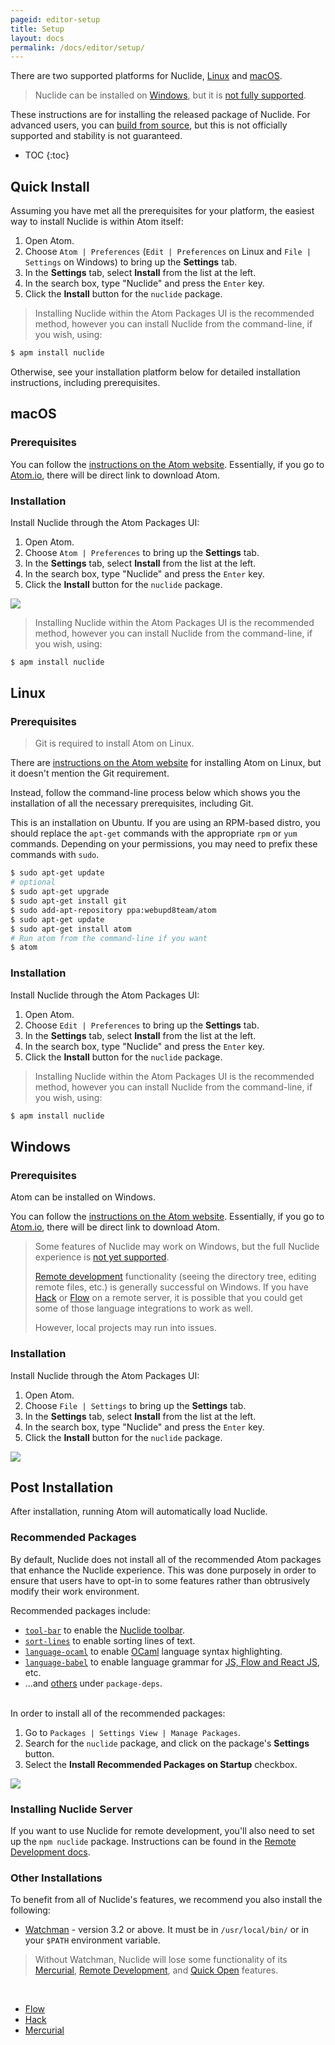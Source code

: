 ```yaml
---
pageid: editor-setup
title: Setup
layout: docs
permalink: /docs/editor/setup/
---
```


There are two supported platforms for Nuclide, [Linux](#linux) and [macOS](#macos).

> Nuclide can be installed on [Windows](#windows), but it is
> [not fully supported](https://github.com/facebook/nuclide/issues/321).

These instructions are for installing the released package of Nuclide. For advanced users, you can
[build from source](/docs/advanced-topics/building-from-source), but this is not officially
supported and stability is not guaranteed.

* TOC
{:toc}

## Quick Install

<p id="atom"></p>

Assuming you have met all the prerequisites for your platform, the easiest way to install Nuclide is within Atom itself:

1. Open Atom.
2. Choose `Atom | Preferences` (`Edit | Preferences` on Linux and `File | Settings` on Windows) to bring up the **Settings** tab.
3. In the **Settings** tab, select **Install** from the list at the left.
4. In the search box, type "Nuclide" and press the `Enter` key.
5. Click the **Install** button for the `nuclide` package.

> Installing Nuclide within the Atom Packages UI is the recommended method, however you can install Nuclide from the command-line, if you wish, using:
>
```bash
$ apm install nuclide
```
>

Otherwise, see your installation platform below for detailed installation instructions, including
prerequisites.

## macOS

### Prerequisites

<p id="atom"></p>

You can follow the [instructions on the Atom website](http://flight-manual.atom.io/getting-started/sections/installing-atom/#platform-mac). Essentially,
if you go to [Atom.io](https://atom.io/), there will be direct link to download Atom.

### Installation

Install Nuclide through the Atom Packages UI:

1. Open Atom.
2. Choose `Atom | Preferences` to bring up the **Settings** tab.
3. In the **Settings** tab, select **Install** from the list at the left.
4. In the search box, type "Nuclide" and press the `Enter` key.
5. Click the **Install** button for the `nuclide` package.

![](/static/images/docs/editor-setup-atom-install-nuclide.png)

> Installing Nuclide within the Atom Packages UI is the recommended method, however you can install Nuclide from the command-line, if you wish, using:
>
```bash
$ apm install nuclide
```
>

## Linux

### Prerequisites

<p id="atom"></p>

>Git is required to install Atom on Linux.  

There are [instructions on the Atom website](http://flight-manual.atom.io/getting-started/sections/installing-atom/#platform-linux) for installing Atom on Linux, but it doesn't mention the Git requirement.

Instead, follow the command-line process below which shows you the installation of all the
necessary prerequisites, including Git.

This is an installation on Ubuntu. If you are using an RPM-based distro, you should replace the
`apt-get` commands with the appropriate `rpm` or `yum` commands. Depending on your permissions, you
may need to prefix these commands with `sudo`.

```bash
$ sudo apt-get update
# optional
$ sudo apt-get upgrade
$ sudo apt-get install git
$ sudo add-apt-repository ppa:webupd8team/atom
$ sudo apt-get update
$ sudo apt-get install atom
# Run atom from the command-line if you want
$ atom
```

### Installation

Install Nuclide through the Atom Packages UI:

1. Open Atom.
2. Choose `Edit | Preferences` to bring up the **Settings** tab.
3. In the **Settings** tab, select **Install** from the list at the left.
4. In the search box, type "Nuclide" and press the `Enter` key.
5. Click the **Install** button for the `nuclide` package.

> Installing Nuclide within the Atom Packages UI is the recommended method, however you can install Nuclide from the command-line, if you wish, using:
>
```bash
$ apm install nuclide
```
>

## Windows

### Prerequisites

Atom can be installed on Windows.

<p id="atom"></p>

You can follow the [instructions on the Atom website](http://flight-manual.atom.io/getting-started/sections/installing-atom/#platform-windows). Essentially,
if you go to [Atom.io](https://atom.io/), there will be direct link to download Atom.

>Some features of Nuclide may work on Windows, but the full Nuclide experience is [not yet supported](https://github.com/facebook/nuclide/issues/321).  
>
>[Remote development](/docs/features/remote) functionality (seeing the directory tree, editing remote files, etc.) is generally successful on Windows. If you have [Hack](/docs/languages/hack) or [Flow](/docs/languages/flow) on a remote server, it is possible that you could get some of those language integrations to work as well.
>
>However, local projects may run into issues.

### Installation

Install Nuclide through the Atom Packages UI:

1. Open Atom.
2. Choose `File | Settings` to bring up the **Settings** tab.
3. In the **Settings** tab, select **Install** from the list at the left.
4. In the search box, type "Nuclide" and press the `Enter` key.
5. Click the **Install** button for the `nuclide` package.

![](/static/images/docs/editor-setup-atom-install-windows.png)

## Post Installation

After installation, running Atom will automatically load Nuclide.

### Recommended Packages

By default, Nuclide does not install all of the recommended Atom packages that enhance the Nuclide
experience. This was done purposely in order to ensure that users have to opt-in to some features
rather than obtrusively modify their work environment.

Recommended packages include:

- [`tool-bar`](https://atom.io/packages/tool-bar) to enable the [Nuclide toolbar](/docs/features/toolbar/).
- [`sort-lines`](https://atom.io/packages/sort-lines) to enable sorting lines of text.
- [`language-ocaml`](https://atom.io/packages/language-ocaml) to enable [OCaml](/docs/languages/other/#ocaml) language syntax highlighting.
- [`language-babel`](https://atom.io/packages/language-babel) to enable language grammar for [JS, Flow and React JS](/docs/languages/flow/), etc.
- ...and [others](https://github.com/facebook/nuclide/blob/master/package.json) under `package-deps`.

<br />
In order to install all of the recommended packages:

1. Go to `Packages | Settings View | Manage Packages`.
2. Search for the `nuclide` package, and click on the package's **Settings** button.
3. Select the **Install Recommended Packages on Startup** checkbox.

![](/static/images/docs/editor-setup-recommended-packages.png)

### Installing Nuclide Server

If you want to use Nuclide for remote development, you'll also need to set up the `npm nuclide`
package. Instructions can be found in the [Remote Development docs](/docs/features/remote/).

### Other Installations

To benefit from all of Nuclide's features, we recommend you also install the following:

* [Watchman](https://facebook.github.io/watchman/) - version 3.2 or above. It must be in `/usr/local/bin/` or in your `$PATH` environment variable.

>Without Watchman, Nuclide will lose some functionality of its [Mercurial](/docs/features/hg), [Remote Development](/docs/features/remote), and [Quick Open](/docs/quick-start/getting-started/#quick-open) features.

<br />

* [Flow](/docs/languages/flow/)
* [Hack](/docs/languages/hack/)
* [Mercurial](/docs/features/hg/)
